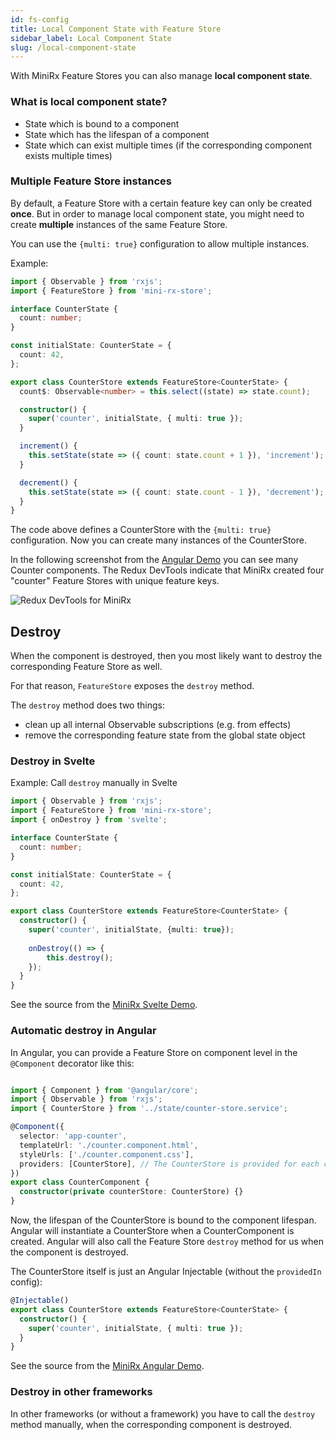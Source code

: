 ```yaml
---
id: fs-config
title: Local Component State with Feature Store
sidebar_label: Local Component State
slug: /local-component-state
---
```


With MiniRx Feature Stores you can also manage **local component state**.

### What is local component state?
- State which is bound to a component
- State which has the lifespan of a component
- State which can exist multiple times (if the corresponding component exists multiple times)


### Multiple Feature Store instances
By default, a Feature Store with a certain feature key can only be created **once**.
But in order to manage local component state, you might need to create **multiple** instances of the same Feature Store.

You can use the `{multi: true}` configuration to allow multiple instances.

Example:

```ts
import { Observable } from 'rxjs';
import { FeatureStore } from 'mini-rx-store';

interface CounterState {
  count: number;
}

const initialState: CounterState = {
  count: 42,
};

export class CounterStore extends FeatureStore<CounterState> {
  count$: Observable<number> = this.select((state) => state.count);

  constructor() {
    super('counter', initialState, { multi: true });
  }

  increment() {
    this.setState(state => ({ count: state.count + 1 }), 'increment');
  }

  decrement() {
    this.setState(state => ({ count: state.count - 1 }), 'decrement');
  }
}
```
The code above defines a CounterStore with the `{multi: true}` configuration.
Now you can create many instances of the CounterStore.

In the following screenshot from the [Angular Demo](https://angular-demo.mini-rx.io/#/counter) you can see many Counter components.
The Redux DevTools indicate that MiniRx created four "counter" Feature Stores with unique feature keys.

![Redux DevTools for MiniRx](/img/local-component-state-mini-rx.png)

## Destroy
When the component is destroyed, then you most likely want to destroy the corresponding Feature Store as well. 

For that reason, `FeatureStore` exposes the `destroy` method. 

The `destroy` method does two things:

- clean up all internal Observable subscriptions (e.g. from effects)
- remove the corresponding feature state from the global state object

### Destroy in Svelte

Example: Call `destroy` manually in Svelte

```ts 
import { Observable } from 'rxjs';
import { FeatureStore } from 'mini-rx-store';
import { onDestroy } from 'svelte';

interface CounterState {
  count: number;
}

const initialState: CounterState = {
  count: 42,
};

export class CounterStore extends FeatureStore<CounterState> {
  constructor() {
    super('counter', initialState, {multi: true});
    
    onDestroy(() => {
        this.destroy();
    });
  }
}
```
See the source from the [MiniRx Svelte Demo](https://github.com/spierala/mini-rx-svelte-demo/blob/master/frontend/src/modules/counter/components/state/counter-store.ts).

### Automatic destroy in Angular
In Angular, you can provide a Feature Store on component level in the `@Component` decorator like this: 

```ts

import { Component } from '@angular/core';
import { Observable } from 'rxjs';
import { CounterStore } from '../state/counter-store.service';

@Component({
  selector: 'app-counter',
  templateUrl: './counter.component.html',
  styleUrls: ['./counter.component.css'],
  providers: [CounterStore], // The CounterStore is provided for each counter component instance
})
export class CounterComponent {
  constructor(private counterStore: CounterStore) {}
}
```
Now, the lifespan of the CounterStore is bound to the component lifespan. 
Angular will instantiate a CounterStore when a CounterComponent is created.
Angular will also call the Feature Store `destroy` method for us when the component is destroyed.

The CounterStore itself is just an Angular Injectable (without the `providedIn` config):

```ts
@Injectable()
export class CounterStore extends FeatureStore<CounterState> {
  constructor() {
    super('counter', initialState, { multi: true });
  }
}
```

See the source from the [MiniRx Angular Demo](https://github.com/spierala/mini-rx-store/blob/master/apps/mini-rx-angular-demo/src/app/modules/counter/state/counter-store.service.ts).

### Destroy in other frameworks
In other frameworks (or without a framework) you have to call the `destroy` method manually, when the corresponding component is destroyed.
